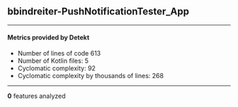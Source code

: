 ## bbindreiter-PushNotificationTester_App
----
#### Metrics provided by Detekt
* Number of lines of code 613
* Number of Kotlin files: 5
* Cyclomatic complexity: 92
* Cyclomatic complexity by thousands of lines: 268 

----
**0** features analyzed



